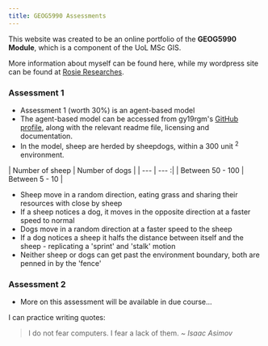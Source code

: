 ```yaml
---
title: GEOG5990 Assessments
---
```



This website was created to be an online portfolio of the **GEOG5990 Module**, which is a component of the UoL MSc GIS.

More information about myself can be found here, while my wordpress site can be found at [Rosie Researches](https://rosieresearches.wordpress.com/).


### Assessment 1

* Assessment 1 (worth 30%) is an agent-based model
* The agent-based model can be accessed from gy19rgm's [GitHub profile](https://github.com/gy19rgm), along with the relevant readme file, licensing and documentation.
* In the model, sheep are herded by sheepdogs, within a 300 unit <sup>2</sup> environment.

| Number of sheep | Number of dogs |
| --- | --- :|
| Between 50 - 100 | Between 5 - 10 |

* Sheep move in a random direction, eating grass and sharing their resources with close by sheep
* If a sheep notices a dog, it moves in the opposite direction at a faster speed to normal
* Dogs move in a random direction at a faster speed to the sheep
* If a dog notices a sheep it halfs the distance between itself and the sheep - replicating a 'sprint' and 'stalk'  motion
* Neither sheep or dogs can get past the environment boundary, both are penned in by the 'fence'


### Assessment 2

* More on this assessment will be available in due course...



I can practice writing quotes:
> I do not fear computers.
> I fear a lack of them.
> *~ Isaac Asimov*